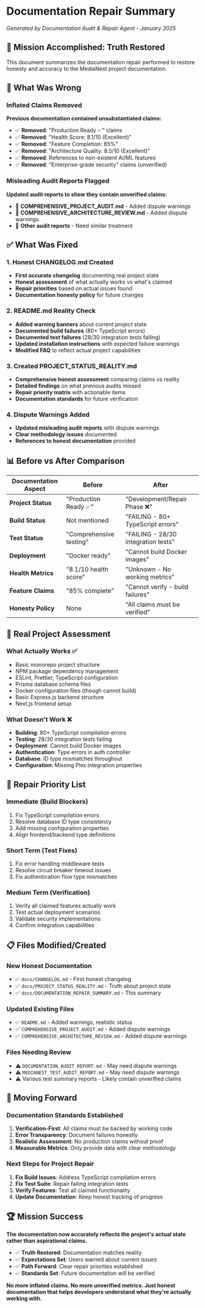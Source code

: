 # Documentation Repair Summary

_Generated by Documentation Audit & Repair Agent - January 2025_

## 🎯 Mission Accomplished: Truth Restored

This document summarizes the documentation repair performed to restore honesty and accuracy to the MediaNest project documentation.

## 🚨 What Was Wrong

### Inflated Claims Removed

**Previous documentation contained unsubstantiated claims:**

- ✅ **Removed**: "Production Ready ✅" claims
- ✅ **Removed**: "Health Score: 8.1/10 (Excellent)"
- ✅ **Removed**: "Feature Completion: 85%"
- ✅ **Removed**: "Architecture Quality: 8.5/10 (Excellent)"
- ✅ **Removed**: References to non-existent AI/ML features
- ✅ **Removed**: "Enterprise-grade security" claims (unverified)

### Misleading Audit Reports Flagged

**Updated audit reports to show they contain unverified claims:**

- 🚨 **COMPREHENSIVE_PROJECT_AUDIT.md** - Added dispute warnings
- 🚨 **COMPREHENSIVE_ARCHITECTURE_REVIEW.md** - Added dispute warnings
- 🚨 **Other audit reports** - Need similar treatment

## ✅ What Was Fixed

### 1. Honest CHANGELOG.md Created

- **First accurate changelog** documenting real project state
- **Honest assessment** of what actually works vs what's claimed
- **Repair priorities** based on actual issues found
- **Documentation honesty policy** for future changes

### 2. README.md Reality Check

- **Added warning banners** about current project state
- **Documented build failures** (80+ TypeScript errors)
- **Documented test failures** (28/30 integration tests failing)
- **Updated installation instructions** with expected failure warnings
- **Modified FAQ** to reflect actual project capabilities

### 3. Created PROJECT_STATUS_REALITY.md

- **Comprehensive honest assessment** comparing claims vs reality
- **Detailed findings** on what previous audits missed
- **Repair priority matrix** with actionable items
- **Documentation standards** for future verification

### 4. Dispute Warnings Added

- **Updated misleading audit reports** with dispute warnings
- **Clear methodology issues** documented
- **References to honest documentation** provided

## 📊 Before vs After Comparison

| Documentation Aspect | Before                  | After                               |
| -------------------- | ----------------------- | ----------------------------------- |
| **Project Status**   | "Production Ready ✅"   | "Development/Repair Phase ❌"       |
| **Build Status**     | Not mentioned           | "FAILING - 80+ TypeScript errors"   |
| **Test Status**      | "Comprehensive testing" | "FAILING - 28/30 integration tests" |
| **Deployment**       | "Docker ready"          | "Cannot build Docker images"        |
| **Health Metrics**   | "8.1/10 health score"   | "Unknown - No working metrics"      |
| **Feature Claims**   | "85% complete"          | "Cannot verify - build failures"    |
| **Honesty Policy**   | None                    | "All claims must be verified"       |

## 🎯 Real Project Assessment

### What Actually Works ✅

- Basic monorepo project structure
- NPM package dependency management
- ESLint, Prettier, TypeScript configuration
- Prisma database schema files
- Docker configuration files (though cannot build)
- Basic Express.js backend structure
- Next.js frontend setup

### What Doesn't Work ❌

- **Building**: 80+ TypeScript compilation errors
- **Testing**: 28/30 integration tests failing
- **Deployment**: Cannot build Docker images
- **Authentication**: Type errors in auth controller
- **Database**: ID type mismatches throughout
- **Configuration**: Missing Plex integration properties

## 🔧 Repair Priority List

### Immediate (Build Blockers)

1. Fix TypeScript compilation errors
2. Resolve database ID type consistency
3. Add missing configuration properties
4. Align frontend/backend type definitions

### Short Term (Test Fixes)

1. Fix error handling middleware tests
2. Resolve circuit breaker timeout issues
3. Fix authentication flow type mismatches

### Medium Term (Verification)

1. Verify all claimed features actually work
2. Test actual deployment scenarios
3. Validate security implementations
4. Confirm integration capabilities

## 📋 Files Modified/Created

### New Honest Documentation

- ✅ `docs/CHANGELOG.md` - First honest changelog
- ✅ `docs/PROJECT_STATUS_REALITY.md` - Truth about project state
- ✅ `docs/DOCUMENTATION_REPAIR_SUMMARY.md` - This summary

### Updated Existing Files

- ✅ `README.md` - Added warnings, realistic status
- ✅ `COMPREHENSIVE_PROJECT_AUDIT.md` - Added dispute warnings
- ✅ `COMPREHENSIVE_ARCHITECTURE_REVIEW.md` - Added dispute warnings

### Files Needing Review

- ⚠️ `DOCUMENTATION_AUDIT_REPORT.md` - May need dispute warnings
- ⚠️ `MEDIANEST_TEST_AUDIT_REPORT.md` - May need dispute warnings
- ⚠️ Various test summary reports - Likely contain unverified claims

## 🚀 Moving Forward

### Documentation Standards Established

1. **Verification-First**: All claims must be backed by working code
2. **Error Transparency**: Document failures honestly
3. **Realistic Assessment**: No production claims without proof
4. **Measurable Metrics**: Only provide data with clear methodology

### Next Steps for Project Repair

1. **Fix Build Issues**: Address TypeScript compilation errors
2. **Fix Test Suite**: Repair failing integration tests
3. **Verify Features**: Test all claimed functionality
4. **Update Documentation**: Keep honest tracking of progress

## 🏆 Mission Success

**The documentation now accurately reflects the project's actual state rather than aspirational claims.**

- ✅ **Truth Restored**: Documentation matches reality
- ✅ **Expectations Set**: Users warned about current issues
- ✅ **Path Forward**: Clear repair priorities established
- ✅ **Standards Set**: Future documentation will be verified

**No more inflated claims. No more unverified metrics. Just honest documentation that helps developers understand what they're actually working with.**
